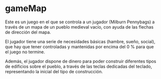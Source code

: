 # gameMap
Este es un juego en el que se controla a un jugador (Milburn Pennybags) a través de un mapa de un pueblo medieval vacío, con ayuda de las flechas de dirección del mapa. 

El jugador tiene una serie de necesidades básicas (hambre, sueño, social), que hay que tener controladas y mantenidas por encima del 0 % para que el juego no termine. 

Además, el jugador dispone de dinero para poder construir diferentes tipos de edificios sobre el pueblo, a través de las teclas dedicadas del teclado, representando la inicial del tipo de construcción.
